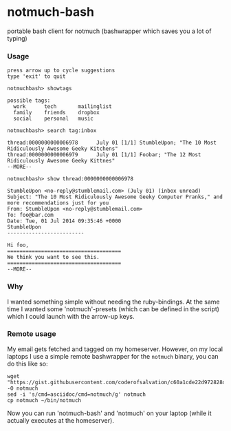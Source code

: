 notmuch-bash
============

portable bash client for notmuch (bashwrapper which saves you a lot of typing)

### Usage

    press arrow up to cycle suggestions
    type 'exit' to quit
    
    notmuchbash> showtags
    
    possible tags:
      work      tech       mailinglist
      family    friends    dropbox
      social    personal   music
     
    notmuchbash> search tag:inbox
    
    thread:0000000000006978      July 01 [1/1] StumbleUpon; "The 10 Most Ridiculously Awesome Geeky Kitchens"
    thread:0000000000006979      July 01 [1/1] Foobar; "The 12 Most Ridiculously Awesome Geeky Kittnes"
    --MORE--
    
    notmuchbash> show thread:0000000000006978
    
    StumbleUpon <no-reply@stumblemail.com> (July 01) (inbox unread)
    Subject: "The 10 Most Ridiculously Awesome Geeky Computer Pranks," and more recommendations just for you
    From: StumbleUpon <no-reply@stumblemail.com>
    To: foo@bar.com
    Date: Tue, 01 Jul 2014 09:35:46 +0000
    StumbleUpon
    -------------------------
    
    Hi foo,
    =====================================
    We think you want to see this.
    =====================================
    --MORE--

### Why

I wanted something simple without needing the ruby-bindings.
At the same time I wanted some 'notmuch'-presets (which can be defined in the script) which I could launch with the arrow-up keys.

### Remote usage

My email gets fetched and tagged on my homeserver.
However, on my local laptops I use a simple remote bashwrapper for the `notmuch` binary, you can do this like so:

    wget "https://gist.githubusercontent.com/coderofsalvation/c60a1cde22d972828d4c/raw/a04ac4e82468d024e5865444292417e4555fd3f3/remotewrapper.bash" -O notmuch
    sed -i 's/cmd=asciidoc/cmd=notmuch/g' notmuch
    cp notmuch ~/bin/notmuch
    
Now you can run 'notmuch-bash' and 'notmuch' on your laptop (while it actually executes at the homeserver).
